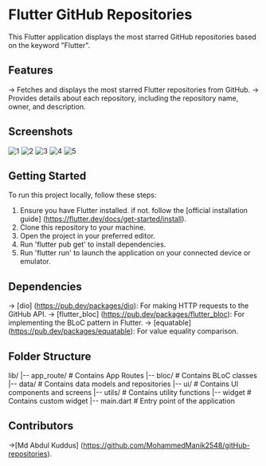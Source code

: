 # Flutter GitHub Repositories
This Flutter application displays the most starred GitHub repositories based on the keyword "Flutter".

## Features
 -> Fetches and displays the most starred Flutter repositories from GitHub.
 -> Provides details about each repository, including the repository name, owner, and description.

## Screenshots
![1](https://github.com/MohammedManik2548/gitHub-repositories/assets/75543975/336327f6-de42-41d2-b4aa-4c56c3e82503)
![2](https://github.com/MohammedManik2548/gitHub-repositories/assets/75543975/153785bf-64f4-4784-abd8-9248763186d1)
![3](https://github.com/MohammedManik2548/gitHub-repositories/assets/75543975/0114a574-f337-45d5-ad06-0a02771d1d39)
![4](https://github.com/MohammedManik2548/gitHub-repositories/assets/75543975/9bff2594-7bed-42d2-87ec-6d65c31f18ed)
![5](https://github.com/MohammedManik2548/gitHub-repositories/assets/75543975/1bae9145-d5dc-41a8-8709-dd9ea5603842)


## Getting Started
 To run this project locally, follow these steps:
 
 1. Ensure you have Flutter installed. if not. follow the [official installation guide] (https://flutter.dev/docs/get-started/install).
 2. Clone this repository to your machine.
 3. Open the project in your preferred editor.
 4. Run 'flutter pub get' to install dependencies.
 5. Run 'flutter run' to launch the application on your connected device or emulator.

## Dependencies

 -> [dio] (https://pub.dev/packages/dio): For making HTTP requests to the GitHub API.
 -> [flutter_bloc] (https://pub.dev/packages/flutter_bloc): For implementing the BLoC pattern in Flutter.
 -> [equatable] (https://pub.dev/packages/equatable): For value equality comparison.

## Folder Structure

 lib/
 |-- app_route/ # Contains App Routes
 |-- bloc/ # Contains BLoC classes
 |-- data/ # Contains data models and repositories
 |-- ui/ # Contains UI components and screens
 |-- utils/ # Contains utility functions
 |-- widget # Contains custom widget
 |-- main.dart # Entry point of the application

## Contributors
 ->[Md Abdul Kuddus] (https://github.com/MohammedManik2548/gitHub-repositories).
 
